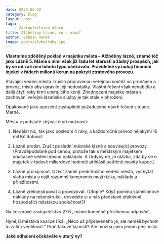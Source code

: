 ```yaml
---
date: 2023-06-22
category: blog
layout: post
tags:
    - Zastupitelstvo_města
title: Alžbětiny Lázně, co s nimi?
author: Bohdan Vaněk
image: posts/alzbetinky.jpg
---
```

**Vlastníme zděděný poklad v majetku města – Alžbětiny lázně, známé též jako Lázně 5. Máme s nimi však již řadu let starosti a žádný prospěch, jak by se od zařízení tohoto typu očekávalo. Pravidelně vyžadují finanční injekci v řádech milionů korun na pokrytí ztrátového provozu.**

Stávající vedení města zrušilo připravenou veřejnou soutěž na pronájem a provoz, místo aby upravilo její nedostatky. Vlastní řešení však nenabídlo a další čtyři roky krmí umírajícího koně. Zhodnocení majetku města a zachování veřejné lázeňské služby  je tak stále v ohrožení.

Opakovaně jako opoziční zastupitelé požadujeme návrh řešení situace. Marně.

Městu v podstatě zbývají čtyři možnosti:

1.  Nedělat nic, tak jako poslední 4 roky, a každoročně provoz nějakými 10 mil Kč dotovat.
    
2.  Lázně prodat. Zrušit poslední městské lázně a související provozy. (Pravděpodobně pod cenou, protože tak s městským majetkem současné vedení dosud nakládalo. A i kdyby ne, je otázka, zda by se o majetek v řádově miliardové hodnotě přihlásil patřičně movitý kupec.)
    
3.  Lázně pronajmout. Oživit záměr předchozího vedení města, vychytat slabá místa a najít rozumný kompromis mezi riziky, náklady a příležitostmi.
    
4.  Lázně zrekonstruovat a provozovat. (Utopie? Když pominu stamilionové náklady na rekonstrukci, dovedete si u nás představit efektivně hospodařící městskou společnost?)
    
Na červnové zastupitelstvo 27.6., máme konečně přislíbenou odpověď.

Nynější městská koalice říká: „Něco už připraveného je, ale neměli bychom to zatím ventilovat.“ Proč takové tajnosti? Ale možná jsem jenom pesimista.

**Jaké odhalení očekáváte v úterý vy?**
